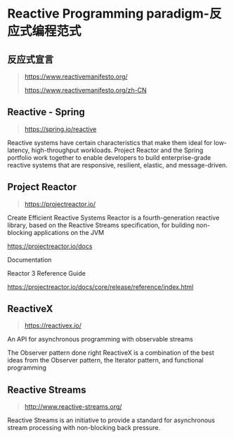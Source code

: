 

Reactive Programming paradigm-反应式编程范式
======


## 反应式宣言
> https://www.reactivemanifesto.org/
> 
> https://www.reactivemanifesto.org/zh-CN


## Reactive - Spring
> https://spring.io/reactive

Reactive systems have certain characteristics that make them ideal for low-latency, high-throughput workloads. Project Reactor and the Spring portfolio work together to enable developers to build enterprise-grade reactive systems that are responsive, resilient, elastic, and message-driven.


## Project Reactor
> https://projectreactor.io/

Create Efficient Reactive Systems
Reactor is a fourth-generation reactive library, based on the Reactive Streams specification, for building non-blocking applications on the JVM

https://projectreactor.io/docs

Documentation

Reactor 3 Reference Guide

https://projectreactor.io/docs/core/release/reference/index.html


## ReactiveX
> https://reactivex.io/

An API for asynchronous programming with observable streams

The Observer pattern done right
ReactiveX is a combination of the best ideas from the Observer pattern, the Iterator pattern, and functional programming


## Reactive Streams
> http://www.reactive-streams.org/

Reactive Streams is an initiative to provide a standard for asynchronous stream processing with non-blocking back pressure.

